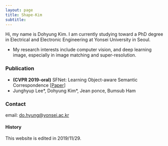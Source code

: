 ```yaml
---
layout: page
title: Shape-Kim
subtitle: 
---
```


Hi, my name is Dohyung Kim. I am currently studying toward a PhD degree in Electrical and Electronic Engineering at Yonsei University in Seoul.

- My research interests include computer vision, and deep learning image, especially in image matching and super-resolution.




### Publication
- **(CVPR 2019-oral)** SFNet: Learning Object-aware Semantic Correspondence [[Paper](https://https://arxiv.org/abs/1904.01810)] 
- Junghyup Lee*, Dohyung Kim*, Jean ponce, Bumsub Ham

### Contact
email: do.hyung@yonsei.ac.kr

#### History
This website is edited in 2019/11/29.

